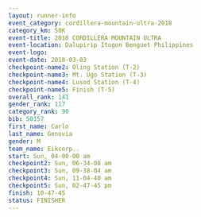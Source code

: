 ```yaml
---
layout: runner-info 
event_category: cordillera-mountain-ultra-2018 
category_km: 50K 
event-title: 2018 CORDILLERA MOUNTAIN ULTRA 
event-location: Dalupirip Itogon Benguet Philippines 
event-logo: 
event-date: 2018-03-03 
checkpoint-name2: Oling Station (T-2) 
checkpoint-name3: Mt. Ugo Station (T-3) 
checkpoint-name4: Lusod Station (T-4) 
checkpoint-name5: Finish (T-5) 
overall_rank: 141
gender_rank: 117
category_rank: 90
bib: 50157
first_name: Carlo
last_name: Genovia
gender: M
team_name: Eikcorp..
start: Sun, 04-00-00 am
checkpoint2: Sun, 06-34-08 am
checkpoint3: Sun, 09-38-04 am
checkpoint4: Sun, 11-04-40 am
checkpoint5: Sun, 02-47-45 pm
finish: 10-47-45
status: FINISHER
---
```

